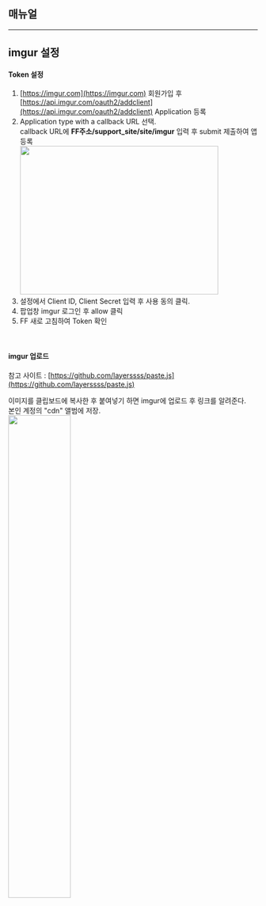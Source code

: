 ## 매뉴얼

----
## imgur 설정

#### Token 설정   
  1. [https://imgur.com](https://imgur.com) 회원가입 후 [https://api.imgur.com/oauth2/addclient](https://api.imgur.com/oauth2/addclient) Application 등록   
  2. Application type with a callback URL 선택.   
     callback URL에 **FF주소/support_site/site/imgur**  입력 후 submit 제출하여 앱 등록   
    <img src="https://i.imgur.com/0Ub50ZC.png" width="400" height="300" />
  3. 설정에서 Client ID, Client Secret 입력 후 사용 동의 클릭.   
  4. 팝업창 imgur 로그인 후 allow 클릭   
  5. FF 새로 고침하여 Token 확인   

<br>

#### imgur 업로드

  참고 사이트 : [https://github.com/layerssss/paste.js](https://github.com/layerssss/paste.js)

  이미지를 클립보드에 복사한 후 붙여넣기 하면 imgur에 업로드 후 링크를 알려준다.   
  본인 계정의 "cdn" 앨범에 저장.   
  <img src="https://i.imgur.com/1jwkUnX.png" width="50%" height="50%" />
